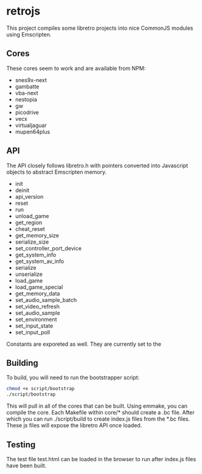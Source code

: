 # retrojs

This project compiles some libretro projects into nice CommonJS modules using Emscripten.

## Cores
These cores seem to work and are available from NPM:

* snes9x-next
* gambatte
* vba-next
* nestopia
* gw
* picodrive
* vecx
* virtualjaguar
* mupen64plus

## API
The API closely follows libretro.h with pointers converted into Javascript objects to abstract Emscripten memory.

* init
* deinit
* api_version
* reset
* run
* unload_game
* get_region
* cheat_reset
* get_memory_size
* serialize_size
* set_controller_port_device
* get_system_info
* get_system_av_info
* serialize
* unserialize
* load_game
* load_game_special
* get_memory_data
* set_audio_sample_batch
* set_video_refresh
* set_audio_sample
* set_environment
* set_input_state
* set_input_poll

Constants are exporeted as well. They are currently set to the 

## Building
To build, you will need to run the bootstrapper script:

```sh
chmod +x script/bootstrap
./script/bootstrap
```

This will pull in all of the cores that can be built. Using emmake, you can compile the core. Each Makefile within core/* should create a .bc file. After which you can run ./script/build to create index.js files from the *.bc files. These js files will expose the libretro API once loaded.

## Testing
The test file test.html can be loaded in the browser to run after index.js files have been built.
